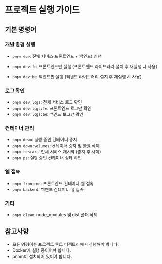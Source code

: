# 프로젝트 실행 가이드

## 기본 명령어

### 개발 환경 실행

- `pnpm dev`: 전체 서비스(프론트엔드 + 백엔드) 실행

- `pnpm dev:fe`: 프론트엔드만 실행 (프론트엔드 라이브러리 설치 후 재실행 시 사용)
- `pnpm dev:be`: 백엔드만 실행 (백엔드 라이브러리 설치 후 재실행 시 사용)

### 로그 확인

- `pnpm dev:logs`: 전체 서비스 로그 확인
- `pnpm dev:logs:fe`: 프론트엔드 로그만 확인
- `pnpm dev:logs:be`: 백엔드 로그만 확인

### 컨테이너 관리

- `pnpm down`: 실행 중인 컨테이너 중지
- `pnpm down:volumes`: 컨테이너 중지 및 볼륨 삭제
- `pnpm restart`: 전체 서비스 재시작 (중지 후 시작)
- `pnpm ps`: 실행 중인 컨테이너 상태 확인

### 쉘 접속

- `pnpm frontend`: 프론트엔드 컨테이너 쉘 접속
- `pnpm backend`: 백엔드 컨테이너 쉘 접속

### 기타

- `pnpm clean`: node_modules 및 dist 폴더 삭제

## 참고사항

- 모든 명령어는 프로젝트 루트 디렉토리에서 실행해야 합니다.
- Docker가 실행 중이어야 합니다.
- pnpm이 설치되어 있어야 합니다.
